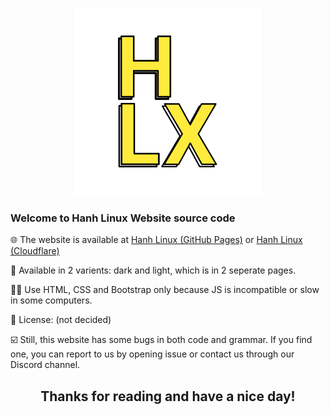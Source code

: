 
<p align="center">
  <img src="https://raw.githubusercontent.com/hanh-linux/hanh-linux.github.io/main/assets/img/logo.svg" alt="Hanh Linux's logo, featuring 3 characters: H, L, X" width = "300px">
</p>

### Welcome to Hanh Linux Website source code

🌐 The website is available at <a href="https://hanh-linux.github.io">Hanh Linux (GitHub Pages)</a> or <a href="https://hanhlinux.pages.dev">Hanh Linux (Cloudflare)</a>

🚀 Available in 2 varients: dark and light, which is in 2 seperate pages.

🧑‍💻 Use HTML, CSS and Bootstrap only because JS is incompatible or slow in some computers.

📄 License: (not decided)

☑️ Still, this website has some bugs in both code and grammar. If you find one, you can report to us by opening issue or contact us through our Discord channel.

<h2 align="center">Thanks for reading and have a nice day!</h2>
